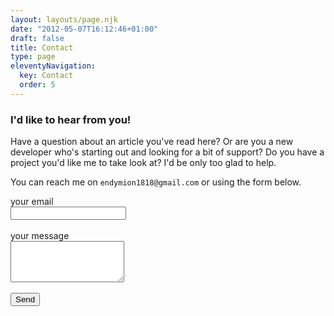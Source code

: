 ```yaml
---
layout: layouts/page.njk
date: "2012-05-07T16:12:46+01:00"
draft: false
title: Contact
type: page
eleventyNavigation:
  key: Contact
  order: 5
---
```


### I'd like to hear from you!

Have a question about an article you've read here? Or are you a new developer who's starting out and looking for a bit of support? Do you have a project you'd like me to take look at? I'd be only too glad to help.

You can reach me on `endymion1818@gmail.com` or using the form below.

<form id="contactform" action="https://formspree.io/f/maylrkjb"
      method="POST">
    <label for="replyto">your email</label><br>
    <input type="email" id="replyto" name="_replyto">
    <br><br>
    <label for="message">your message</label><br>
    <textarea name="message" id="message" rows="4"></textarea>
    <br><br>
    <button class="btn" type="submit">Send</button>
</form>
